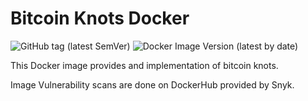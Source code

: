 # Bitcoin Knots Docker

![GitHub tag (latest SemVer)](https://img.shields.io/github/v/tag/simplecoincom/bitcoin-knots-docker?label=GitHub)
![Docker Image Version (latest by date)](https://img.shields.io/docker/v/simplecoin/bitcoin-knots?label=Docker)

This Docker image provides and implementation of bitcoin knots.

Image Vulnerability scans are done on DockerHub provided by Snyk.
